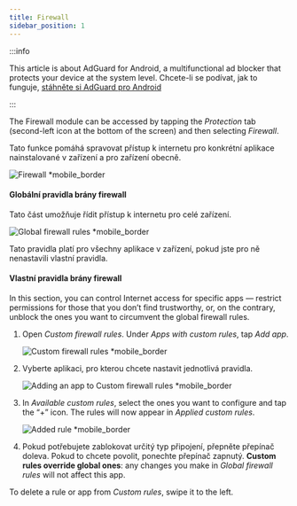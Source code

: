 ```yaml
---
title: Firewall
sidebar_position: 1
---
```


:::info

This article is about AdGuard for Android, a multifunctional ad blocker that protects your device at the system level. Chcete-li se podívat, jak to funguje, [stáhněte si AdGuard pro Android](https://agrd.io/download-kb-adblock)

:::

The Firewall module can be accessed by tapping the _Protection_ tab (second-left icon at the bottom of the screen) and then selecting _Firewall_.

Tato funkce pomáhá spravovat přístup k internetu pro konkrétní aplikace nainstalované v zařízení a pro zařízení obecně.

![Firewall \*mobile\_border](https://cdn.adtidy.org/blog/new/gdn94firewall.png)

#### Globální pravidla brány firewall

Tato část umožňuje řídit přístup k internetu pro celé zařízení.

![Global firewall rules \*mobile\_border](https://cdn.adtidy.org/blog/new/4zx2nhglobal_rules.png)

Tato pravidla platí pro všechny aplikace v zařízení, pokud jste pro ně nenastavili vlastní pravidla.

#### Vlastní pravidla brány firewall

In this section, you can control Internet access for specific apps — restrict permissions for those that you don’t find trustworthy, or, on the contrary, unblock the ones you want to circumvent the global firewall rules.

1. Open _Custom firewall rules_. Under _Apps with custom rules_, tap _Add app_.

   ![Custom firewall rules \*mobile\_border](https://cdn.adtidy.org/blog/new/qkxpecustom_rules.png)

2. Vyberte aplikaci, pro kterou chcete nastavit jednotlivá pravidla.

   ![Adding an app to Custom firewall rules \*mobile\_border](https://cdn.adtidy.org/blog/new/2db47fadding_app.png)

3. In _Available custom rules_, select the ones you want to configure and tap the “+” icon. The rules will now appear in _Applied custom rules_.

   ![Added rule \*mobile\_border](https://cdn.adtidy.org/blog/new/6fzjladded_rule.png)

4. Pokud potřebujete zablokovat určitý typ připojení, přepněte přepínač doleva. Pokud to chcete povolit, ponechte přepínač zapnutý. **Custom rules override global ones**: any changes you make in _Global firewall rules_ will not affect this app.

To delete a rule or app from _Custom rules_, swipe it to the left.
